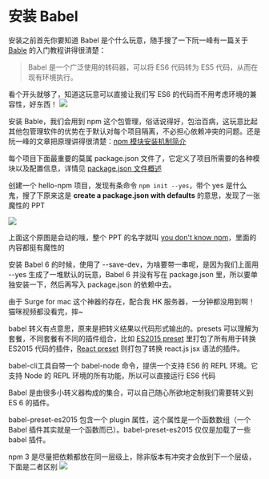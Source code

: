 # 安装 Babel

安装之前首先你要知道 Babel 是个什么玩意，随手搜了一下阮一峰有一篇关于 [Bable](http://www.ruanyifeng.com/blog/2016/01/babel.html) 的入门教程讲得很清楚：

>Babel 是一个广泛使用的转码器，可以将 ES6 代码转为 ES5 代码，从而在现有环境执行。

看个开头就够了，知道这玩意可以直接让我们写 ES6 的代码而不用考虑环境的兼容性，好东西！
![](http://ww1.sinaimg.cn/large/801b780ajw1f89nzh8touj205i058jr9.jpg)

安装 Bable，我们会用到 npm 这个包管理，俗话说得好，包治百病，这玩意比起其他包管理软件的优势在于默认对每个项目隔离，不必担心依赖冲突的问题。还是阮一峰的文章把原理讲得很清楚：[npm 模块安装机制简介](http://www.ruanyifeng.com/blog/2016/01/npm-install.html)

每个项目下面最重要的莫属 package.json 文件了，它定义了项目所需要的各种模块以及配置信息，详情见 [package.json 文件概述](http://javascript.ruanyifeng.com/nodejs/packagejson.html)

创建一个 hello-npm 项目，发现有条命令 `npm init --yes`，带个 yes 是什么鬼，搜了下原来这是 **create a package.json with defaults** 的意思，发现了一张魔性的 PPT

![](http://ww3.sinaimg.cn/large/801b780ajw1f89om324r8j20xr0mbgu4.jpg)

上面这个原图是会动的哦，整个 PPT 的名字就叫 [you don't know npm](http://ashleygwilliams.github.io/you-dont-know-npm/#1)，里面的内容都挺有魔性的

安装 Babel 6 的时候，使用了 --save-dev，为啥要带一串呢，是因为我们上面用 --yes 生成了一堆默认的玩意，Babel 6 并没有写在 package.json 里，所以要单独安装一下，然后再写入 package.json 的依赖中去。

由于 Surge for mac 这个神器的存在，配合我 HK 服务器，一分钟都没用到啊！猫咪视频都没看完，摔~

babel 转义有点意思，原来是把转义结果以代码形式输出的。presets 可以理解为套餐，不同套餐有不同的插件组合，比如 [ES2015 preset](http://babeljs.io/docs/plugins/preset-es2015/) 里打包了所有用于转换 ES2015 代码的插件，[React preset](http://babeljs.io/docs/plugins/preset-react/) 则打包了转换 react.js jsx 语法的插件。

babel-cli工具自带一个 babel-node 命令，提供一个支持 ES6 的 REPL 环境。它支持 Node 的 REPL 环境的所有功能，所以可以直接运行 ES6 代码

Babel 是由很多小转义器构成的集合，可以自己随心所欲地定制我们需要转义到 ES 6 的插件。

babel-preset-es2015 包含一个 plugin 属性，这个属性是一个函数数组（一个 Babel 插件其实就是一个函数而已）。babel-preset-es2015 仅仅是加载了一些 babel 插件。

npm 3 是尽量把依赖都放在同一层级上，除非版本有冲突才会放到下一个层级，下面是二者区别
![](http://ww4.sinaimg.cn/large/801b780ajw1f8a8o3omrrj20py0e0mz4.jpg)




